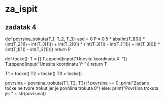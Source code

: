# za_ispit

## zadatak 4

def povrsina_trokuta(T_1, T_2, T_3):
    asd = 0
    P = 0.5 * abs(int(T_1[0]) * (int(T_2[1]) - int(T_3[1])) + int(T_2[0]) * (int(T_3[1]) - int(T_1[1])) + int(T_3[0])  * (int(T_1[1]) - int(T_2[1])))
    return P

def tocke():
    T = []
    T.append(input("Unesite koordinatu X: "))
    T.append(input("Unesite koordinatu Y: "))
    return T
    

T1 = tocke()
T2 = tocke()
T3 = tocke()

povrsina = povrsina_trokuta(T1, T2, T3)
if povrsina == 0:
    print("Zadane točke ne tvore trokut jer je površina trokuta 0")
else:
    print("Površina trokuta je: " + str(povrsina))
    
    
    
